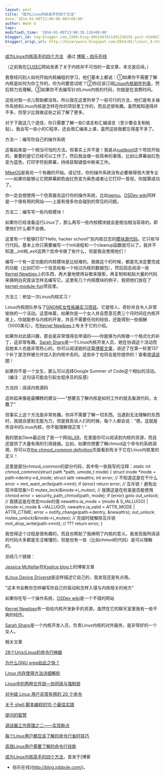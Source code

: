 ```yaml
--- 
layout: post 
title: "成为Linux内核高手的四个方法" 
date:'2014-01-08T13:00:00.003+08:00' 
author: Wenh Q
tags:
modified\_time: '2014-01-08T13:00:39.110+08:00' 
blogger\_id: tag:blogger.com,1999:blog-4961947611491238191.post-4160017133847996840
blogger\_orig\_url: http://binaryware.blogspot.com/2014/01/linux\_8.html
--- 
```

[成为Linux内核高手的四个方法](http://blog.jobbole.com/54833/)   通过
[博客 - 伯乐在线](http://blog.jobbole.com/)





（之前我在[CUSEC](http://2014.cusec.net/)网站发表了关于内核并不可怕的一篇文章，本文是后续。）



我曾经问别人如何开始内核编程的学习，他们基本上都说：①如果你不需要了解内核是如何为你工作的，你为何要尝试呢？②你应该订阅[Linux内核邮件列表](https://lkml.org/)，然后努力去理解。③如果你不去编写针对Linux内核的代码，你就是在浪费时间。



这些对我一点儿帮助都没有。所以我在这里列举了一些可行的方法，他们是有关操作系统和Linux内核是怎样在你的项目里工作的，而且还很有趣。虽然我知道得并不多，但至少比我做这些之前了解了更多。



对于下面这几个途径，你只需要了解一些C语言和汇编语言（至少要会复制粘贴）。我会写一些小的C程序，还会用汇编来上课，虽然这些我都忘得差不多了。

方法一：编写你自己的操作系统



这看起来是一个相当可怕的方法。但事实上并不是！我是从[rustboot](https://github.com/charliesome/rustboot)这个项目开始的，重要的是它已经可以工作了。然后我会做一些简单的事情，比如让屏幕由红色变为蓝色，打印字符到屏幕，持续获取键盘中断来工作。



[MikeOS](http://mikeos.berlios.de/write-your-own-os.html)是我另一个有趣的开始。请记住，你的操作系统没有必要做得很大很专业——如果你能够让它把屏幕颜色由红色变为紫色或者让它打印一首视，你就算成功了。



你一定会想使用一个仿真器去运行你的操作系统，比如[qemu](http://wiki.qemu.org/Main_Page)。[OSDev
wiki](http://wiki.osdev.org/Main_Page)同样是一个很有用的网站——上面有很多你会碰到的常见的问题。

方法二：编写写一些内核模块！



如果你已经准备运行Linux了，那么再写一些内核模块就会是相当相当容易的，即使他们什么都不会做。



这里有一个能够打印"Hello, hacker
school!"到内核日志的[模块源代码](https://github.com/jvns/kernel-module-fun/blob/master/hello.c)。它只有18行代码。基本上你只需要编写一个init进程和一个cleanup函数就可以了。我并不知道\_\_init和\_exit这两个宏命令做了些什么，但是我会使用他们！



编写一个有一定功能的内核模块是比较难的。我做这个的时候，都是先决定要完成的功能（比如打印一个信息给每一个经过内核的数据包），然后回去阅读一些[Kernel
Newbies](http://kernelnewbies.org/)上的东西，再大量地使用谷歌来搜索，再复制和粘贴大量的代码来搞明白究竟该怎样去编写它。这里有几个内核模块的例子，我把他们放在了[kernel-module-fun](https://github.com/jvns/kernel-module-fun)项目里。

方法三：参加一次Linux内核实习！



Linux内核团队参与了[GNOME女性拓展实习项目](https://wiki.gnome.org/OutreachProgramForWomen)。它是惊人、奇妙并且令人非常愉快的一个活动。这意味着，如果你是一个女人并且愿意花费三个月时间在内核开发上，你就能参与内核的开发，并且不需要任何的经验，还能得到一些报酬（5000美元）。在[Kernel
Newbies](http://kernelnewbies.org/OPWIntro)上有关于它的介绍。



如果你对此感兴趣，那会是非常值得去申请的——你能够为内核做一个格式化的补丁，这非常有趣。[Sarah
Sharp](http://sarah.thesharps.us/)是一个Linux内核开发人员，她在协调这个活动而且她本人也是非常热心的。你可以阅读她的这篇[博客文章](http://sarah.thesharps.us/2013/05/23/%EF%BB%BF%EF%BB%BFopw-update/)，讲述了在第一轮里137个补丁是怎样被允许加入到内核中去的。这些补丁也将会是你提供的！查看[申请说明](http://kernelnewbies.org/OPWApply)！



如果你不是一个女生，那么可以选择Google Summer of
Code这个相似的活动。（编注：这句话可能会引起女程序员的反感）

方法四：阅读内核源码



这听起来像是最糟糕的建议——"想要去了解内核是如何工作的就去看源代码，太蠢了"



但事实上这个方法是非常有趣。你并不需要了解一切东西。当遇到无法理解的东西时，我就会感到无能为力，但是我告诉人们的时候，每个人都会说："嗯，这就是传说中的Linux内核，你不能理解很正常！"



我的朋友Dave最近给了我一个网站[LXR](http://lxr.linux.no/)，在里面你可以阅读到内核的资源，而且还提供了大量有用的引用链接。比如，如果你想要了解chmod这个命令的系统调用，你可以在[the
chmod\_common
definition](http://lxr.linux.no/linux+v3.12.6/fs/open.c#L464)页面看到有关于它在Linux内核里的定义！



这里是部分chmod\_common的部分代码，其中有一些我写的注释：static int
chmod\_common(struct path 
*path, umode\_t mode) { struct inode 
*inode
= path-&gt;dentry-&gt;d\_inode; struct iattr newattrs; int error; //
不知道这是在干什么 error = mnt\_want\_write(path-&gt;mnt); if (error)
return error; // 互斥锁！避免出现冲突现象!=D
mutex\_lock(&inode-&gt;i\_mutex); // 我猜这是在检查是否能使用chmod error
= security\_path\_chmod(path, mode); if (error) goto out\_unlock; //
我猜这是在改变mode的值 newattrs.ia\_mode = (mode & S\_IALLUGO) |
(inode-&gt;i\_mode & 
~IALLUGO); newattrs.ia\_valid = ATTR\_MODE |
ATTR\_CTIME; error = notify\_change(path-&gt;dentry, &newattrs);
out\_unlock: mutex\_unlock(&inode-&gt;i\_mutex); // 完成时就解除互斥锁
mnt\_drop\_write(path-&gt;mnt); // ??? return error; }





我觉得这个过程是很有趣的，而且也帮助了我阐明了内核的意义。我发现我所阅读的代码大多都是生涩难懂的，但是也有一些（比如chmod的代码）是可以理解的。



总结几个链接：

[Jessica McKellar](http://web.mit.edu/jesstess/www/)在[Ksplice
blog](https://blogs.oracle.com/ksplice/)上的博客文章



[《Linux Device
Drivers》](http://blog.jobbole.com/Linux%20Device%20Drivers)是这样描述它自己的，我发现还是有点用。



"这本书会教你怎样编写你自己的驱动和怎样入侵与内核相关的地方"

如果你在写一个操作系统，[OSDev
wiki](http://wiki.osdev.org/Main_Page)是一个不错的网站

[Kernel
Newbies](http://kernelnewbies.org/)有一些给内核开发新手的资源，虽然在它的聊天室里我有一些不爽的经历。

[Sarah
Sharp](http://sarah.thesharps.us/)是一个内核开发人员，负责Linux内核的对外服务，是非常好的一个女人。



相关文章

[28个Unix/Linux的命令行神器](http://blog.jobbole.com/23638/)

[为什么GNU grep如此之快？](http://blog.jobbole.com/52313/)

[Linux 内存使用方法详细解析](http://blog.jobbole.com/45748/)

[Linux中的两种文件锁—协同锁与强制锁](http://blog.jobbole.com/16882/)

[对中级 Linux 用户非常有用的 20 个命令](http://blog.jobbole.com/45377/)

[关于 shell 脚本编程的10 个最佳实践](http://blog.jobbole.com/16604/)

[提问的智慧](http://blog.jobbole.com/28784/)

[调试器工作原理之二——实现断点](http://blog.jobbole.com/23632/)

[每个Linux用户都应该了解的命令行省时技巧](http://blog.jobbole.com/54425/)

[高效Linux用户需要了解的命令行技能](http://blog.jobbole.com/46976/)



[成为Linux内核高手的四个方法](http://blog.jobbole.com/54833/)，首发于[博客
- 伯乐在线](http://blog.jobbole.com/)。
